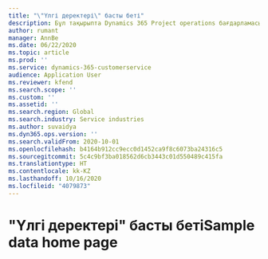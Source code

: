 ```yaml
---
title: "\"Үлгі деректері\" басты беті"
description: Бұл тақырыпта Dynamics 365 Project operations бағдарламасы үшін қолжетімді үлгі деректері туралы ақпарат беріледі.
author: rumant
manager: AnnBe
ms.date: 06/22/2020
ms.topic: article
ms.prod: ''
ms.service: dynamics-365-customerservice
audience: Application User
ms.reviewer: kfend
ms.search.scope: ''
ms.custom: ''
ms.assetid: ''
ms.search.region: Global
ms.search.industry: Service industries
ms.author: suvaidya
ms.dyn365.ops.version: ''
ms.search.validFrom: 2020-10-01
ms.openlocfilehash: b4164b912cc9ecc0d1452ca9f8c6073ba24316c5
ms.sourcegitcommit: 5c4c9bf3ba018562d6cb3443c01d550489c415fa
ms.translationtype: HT
ms.contentlocale: kk-KZ
ms.lasthandoff: 10/16/2020
ms.locfileid: "4079873"
---
```

# <a name="sample-data-home-page"></a><span data-ttu-id="7bc5d-103">"Үлгі деректері" басты беті</span><span class="sxs-lookup"><span data-stu-id="7bc5d-103">Sample data home page</span></span>
